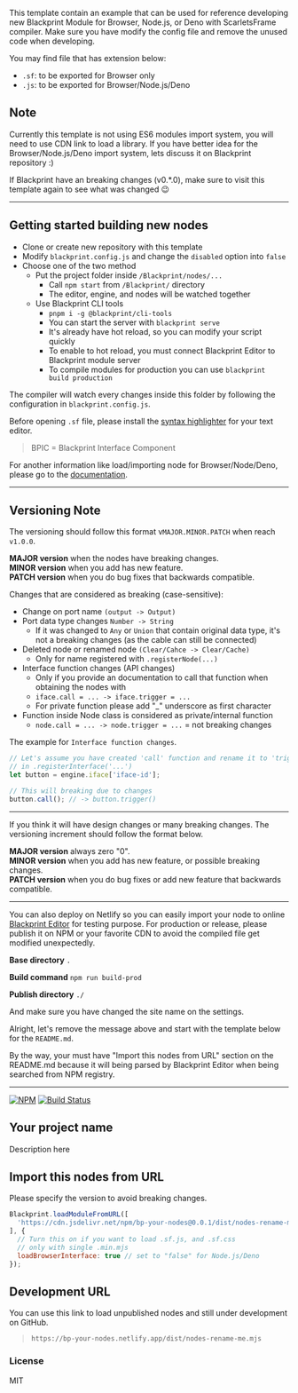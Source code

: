 This template contain an example that can be used for reference developing new Blackprint Module for Browser, Node.js, or Deno with ScarletsFrame compiler. Make sure you have modify the config file and remove the unused code when developing.

You may find file that has extension below:
 - `.sf`: to be exported for Browser only
 - `.js`: to be exported for Browser/Node.js/Deno

## Note
Currently this template is not using ES6 modules import system, you will need to use CDN link to load a library. If you have better idea for the Browser/Node.js/Deno import system, lets discuss it on Blackprint repository :)

If Blackprint have an breaking changes (v0.\*.0), make sure to visit this template again to see what was changed 😉

---

## Getting started building new nodes
 - Clone or create new repository with this template
 - Modify `blackprint.config.js` and change the `disabled` option into `false`
 - Choose one of the two method
   - Put the project folder inside `/Blackprint/nodes/...`
     - Call `npm start` from `/Blackprint/` directory
     - The editor, engine, and nodes will be watched together
   - Use Blackprint CLI tools
     - `pnpm i -g @blackprint/cli-tools`
     - You can start the server with `blackprint serve`
     - It's already have hot reload, so you can modify your script quickly
     - To enable to hot reload, you must connect Blackprint Editor to Blackprint module server
     - To compile modules for production you can use `blackprint build production`

The compiler will watch every changes inside this folder by following the configuration in `blackprint.config.js`.

Before opening `.sf` file, please install the [syntax highlighter](https://github.com/StefansArya/scarletsframe-compiler/tree/master/syntax-highlighter) for your text editor.

> BPIC = Blackprint Interface Component

For another information like load/importing node for Browser/Node/Deno, please go to the [documentation](http://stefansarya.gitbook.io/blackprint).

---

## Versioning Note
The versioning should follow this format v`MAJOR.MINOR.PATCH` when reach `v1.0.0`.

**MAJOR version** when the nodes have breaking changes.<br>
**MINOR version** when you add has new feature.<br>
**PATCH version** when you do bug fixes that backwards compatible.<br>

Changes that are considered as breaking (case-sensitive):
 - Change on port name `(output -> Output)`
 - Port data type changes `Number -> String`
   - If it was changed to `Any` or `Union` that contain original data type, it's not a breaking changes (as the cable can still be connected)
 - Deleted node or renamed node `(Clear/Cahce -> Clear/Cache)`
   - Only for name registered with `.registerNode(...)`
 - Interface function changes (API changes)
   - Only if you provide an documentation to call that function when obtaining the nodes with
   - `iface.call = ... -> iface.trigger = ...`
   - For private function please add "\_" underscore as first character
 - Function inside Node class is considered as private/internal function
   - `node.call = ... -> node.trigger = ...` = not breaking changes

The example for `Interface function changes`.
```js
// Let's assume you have created 'call' function and rename it to 'trigger'
// in .registerInterface('...')
let button = engine.iface['iface-id'];

// This will breaking due to changes
button.call(); // -> button.trigger()
```

---

If you think it will have design changes or many breaking changes. The versioning increment should follow the format below.

**MAJOR version** always zero "0".<br>
**MINOR version** when you add has new feature, or possible breaking changes.<br>
**PATCH version** when you do bug fixes or add new feature that backwards compatible.<br>

---

You can also deploy on Netlify so you can easily import your node to online [Blackprint Editor](https://blackprint.github.io/) for testing purpose. For production or release, please publish it on NPM or your favorite CDN to avoid the compiled file get modified unexpectedly.

**Base directory**
`.`

**Build command**
`npm run build-prod`

**Publish directory**
`./`

And make sure you have changed the site name on the settings.

Alright, let's remove the message above and start with the template below for the `README.md`.

By the way, your must have "Import this nodes from URL" section on the README.md because it will being parsed by Blackprint Editor when being searched from NPM registry.

---

[![NPM](https://img.shields.io/npm/v/bp-your-nodes.svg)](https://www.npmjs.com/package/bp-your-nodes)
[![Build Status](https://github.com/blackprint/template-js/actions/workflows/build.yml/badge.svg?branch=main)](https://github.com/blackprint/template-js/actions/workflows/build.yml)

## Your project name
Description here

## Import this nodes from URL
Please specify the version to avoid breaking changes.

```js
Blackprint.loadModuleFromURL([
  'https://cdn.jsdelivr.net/npm/bp-your-nodes@0.0.1/dist/nodes-rename-me.mjs'
], {
  // Turn this on if you want to load .sf.js, and .sf.css
  // only with single .min.mjs
  loadBrowserInterface: true // set to "false" for Node.js/Deno
});
```

## Development URL
You can use this link to load unpublished nodes and still under development on GitHub.
> `https://bp-your-nodes.netlify.app/dist/nodes-rename-me.mjs`

### License
MIT